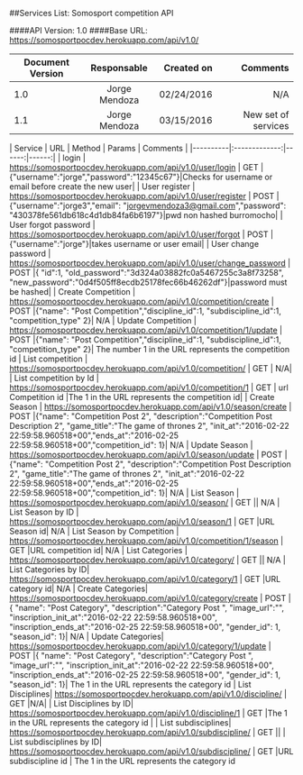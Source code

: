 ##Services List: Somosport competition API

####API Version: 1.0
####Base URL: https://somosportpocdev.herokuapp.com/api/v1.0/

|    Document Version   | Responsable |      Created on   |     Comments      |
|----------|:-------------:|------:|------:|
| 1.0 |  Jorge Mendoza | 02/24/2016 | N/A|
| 1.1 |  Jorge Mendoza | 03/15/2016 | New set of services|



| Service   | URL |      Method      |    Params   |     Comments      |
|----------|:-------------:|------:|------:|
| login |  https://somosportpocdev.herokuapp.com/api/v1.0/user/login | GET |{"username":"jorge","password":"12345c67"}|Checks for username or email before create the new user|
| User register |  https://somosportpocdev.herokuapp.com/api/v1.0/user/register | POST |{"username":"jorge3","email": "jorgevmendoza3@gmail.com","password": "430378fe561db618c4d1db84fa6b6197"}|pwd non hashed burromocho|
| User forgot password |  https://somosportpocdev.herokuapp.com/api/v1.0/user/forgot | POST |{"username":"jorge"}|takes username or user email|
| User change password |  https://somosportpocdev.herokuapp.com/api/v1.0/user/change_password | POST |{ "id":1, "old_password":"3d324a03882fc0a5467255c3a8f73258", "new_password":"0d4f505ff8ecdb25178fec66b46262df"}|password must be hashed|
| Create Competition |  https://somosportpocdev.herokuapp.com/api/v1.0/competition/create | POST |{"name": "Post Competition","discipline_id":1, "subdiscipline_id":1, "competition_type" 2}| N/A
| Update Competition |  https://somosportpocdev.herokuapp.com/api/v1.0/competition/1/update | POST |{"name": "Post Competition","discipline_id":1, "subdiscipline_id":1, "competition_type" 2}| The number 1 in the URL represents the competition id
| List competition |  https://somosportpocdev.herokuapp.com/api/v1.0/competition/ | GET | N/A|
| List competition by Id |  https://somosportpocdev.herokuapp.com/api/v1.0/competition/1 | GET | url Competition id |The 1 in the URL represents the competition id|
| Create Season |  https://somosportpocdev.herokuapp.com/api/v1.0/season/create | POST |{"name": "Competition Post 2", "description":"Competition Post Description 2", "game_title":"The game of thrones 2", "init_at":"2016-02-22 22:59:58.960518+00","ends_at":"2016-02-25 22:59:58.960518+00","competition_id": 1}| N/A
| Update Season |  https://somosportpocdev.herokuapp.com/api/v1.0/season/update | POST |{"name": "Competition Post 2", "description":"Competition Post Description 2", "game_title":"The game of thrones 2", "init_at":"2016-02-22 22:59:58.960518+00","ends_at":"2016-02-25 22:59:58.960518+00","competition_id": 1}| N/A
| List Season |  https://somosportpocdev.herokuapp.com/api/v1.0/season/ | GET || N/A
| List Season by ID |  https://somosportpocdev.herokuapp.com/api/v1.0/season/1 | GET |URL Season id| N/A
| List Season by Competition |  https://somosportpocdev.herokuapp.com/api/v1.0/competition/1/season | GET |URL competition id| N/A
| List Categories |  https://somosportpocdev.herokuapp.com/api/v1.0/category/ | GET || N/A
| List Categories by ID|  https://somosportpocdev.herokuapp.com/api/v1.0/category/1 | GET |URL category id| N/A
| Create Categories|  https://somosportpocdev.herokuapp.com/api/v1.0/category/create | POST |{	"name": "Post Category",    "description":"Category Post ",    "image_url":"",    "inscription_init_at":"2016-02-22 22:59:58.960518+00",    "inscription_ends_at":"2016-02-25 22:59:58.960518+00",	"gender_id": 1,    "season_id": 1}| N/A
| Update Categories|  https://somosportpocdev.herokuapp.com/api/v1.0/category/1/update | POST |{	"name": "Post Category",    "description":"Category Post ",    "image_url":"",    "inscription_init_at":"2016-02-22 22:59:58.960518+00",    "inscription_ends_at":"2016-02-25 22:59:58.960518+00",	"gender_id": 1,    "season_id": 1}| The 1 in the URL represents the category id
| List Disciplines|  https://somosportpocdev.herokuapp.com/api/v1.0/discipline/ | GET |N/A|
| List Disciplines by ID|  https://somosportpocdev.herokuapp.com/api/v1.0/discipline/1 | GET |The 1 in the URL represents the category id |
| List subdisciplines|  https://somosportpocdev.herokuapp.com/api/v1.0/subdiscipline/ | GET ||
| List subdisciplines by ID|  https://somosportpocdev.herokuapp.com/api/v1.0/subdiscipline/ | GET |URL subdiscipline id | The 1 in the URL represents the category id